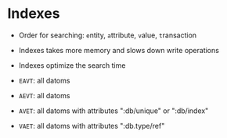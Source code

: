# Indexes

- Order for searching: `e`ntity, `a`ttribute, `v`alue, `t`ransaction
- Indexes takes more memory and slows down write operations
- Indexes optimize the search time

- `EAVT`: all datoms
- `AEVT`: all datoms
- `AVET`: all datoms with attributes ":db/unique" or ":db/index"
- `VAET`: all datoms with attributes ":db.type/ref"
